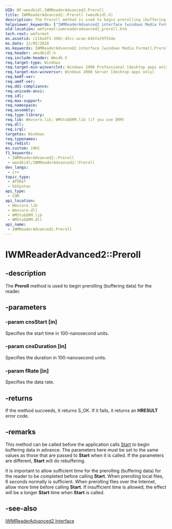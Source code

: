 ```yaml
---
UID: NF:wmsdkidl.IWMReaderAdvanced2.Preroll
title: IWMReaderAdvanced2::Preroll (wmsdkidl.h)
description: The Preroll method is used to begin prerolling (buffering data) for the reader.
helpviewer_keywords: ["IWMReaderAdvanced2 interface [windows Media Format]","Preroll method","IWMReaderAdvanced2.Preroll","IWMReaderAdvanced2::Preroll","IWMReaderAdvanced2Preroll","Preroll","Preroll method [windows Media Format]","Preroll method [windows Media Format]","IWMReaderAdvanced2 interface","wmformat.iwmreaderadvanced2_preroll","wmsdkidl/IWMReaderAdvanced2::Preroll"]
old-location: wmformat\iwmreaderadvanced2_preroll.htm
tech.root: wmformat
ms.assetid: c216adf1-390c-45cc-acae-645fe29f55de
ms.date: 12/05/2018
ms.keywords: IWMReaderAdvanced2 interface [windows Media Format],Preroll method, IWMReaderAdvanced2.Preroll, IWMReaderAdvanced2::Preroll, IWMReaderAdvanced2Preroll, Preroll, Preroll method [windows Media Format], Preroll method [windows Media Format],IWMReaderAdvanced2 interface, wmformat.iwmreaderadvanced2_preroll, wmsdkidl/IWMReaderAdvanced2::Preroll
req.header: wmsdkidl.h
req.include-header: Wmsdk.h
req.target-type: Windows
req.target-min-winverclnt: Windows 2000 Professional [desktop apps only],Windows Media Format 7 SDK, or later versions of the SDK
req.target-min-winversvr: Windows 2000 Server [desktop apps only]
req.kmdf-ver: 
req.umdf-ver: 
req.ddi-compliance: 
req.unicode-ansi: 
req.idl: 
req.max-support: 
req.namespace: 
req.assembly: 
req.type-library: 
req.lib: Wmvcore.lib; WMStubDRM.lib (if you use DRM)
req.dll: 
req.irql: 
targetos: Windows
req.typenames: 
req.redist: 
ms.custom: 19H1
f1_keywords:
 - IWMReaderAdvanced2::Preroll
 - wmsdkidl/IWMReaderAdvanced2::Preroll
dev_langs:
 - c++
topic_type:
 - APIRef
 - kbSyntax
api_type:
 - COM
api_location:
 - Wmvcore.lib
 - Wmvcore.dll
 - WMStubDRM.lib
 - WMStubDRM.dll
api_name:
 - IWMReaderAdvanced2.Preroll
---
```


# IWMReaderAdvanced2::Preroll


## -description

The <b>Preroll</b> method is used to begin prerolling (buffering data) for the reader.

## -parameters

### -param cnsStart [in]

Specifies the start time in 100-nanosecond units.

### -param cnsDuration [in]

Specifies the duration in 100-nanosecond units.

### -param fRate [in]

Specifies the data rate.

## -returns

If the method succeeds, it returns S_OK. If it fails, it returns an <b>HRESULT</b> error code.

## -remarks

This method can be called before the application calls <a href="https://docs.microsoft.com/windows/desktop/api/wmsdkidl/nf-wmsdkidl-iwmreader-start">Start</a> to begin buffering data in advance. The parameters here must be set to the same values as those that are passed to <b>Start</b> when it is called. If the parameters are different, <b>Start</b> will do rebuffering.

It is important to allow sufficient time for the prerolling (buffering data) for the reader to be completed before calling <b>Start</b>. When prerolling local files, 6 seconds normally is sufficient. When prerolling files over the Internet, allow more time before calling <b>Start</b>. If insufficient time is allowed, the effect will be a longer <b>Start</b> time when <b>Start</b> is called.

## -see-also

<a href="https://docs.microsoft.com/windows/desktop/api/wmsdkidl/nn-wmsdkidl-iwmreaderadvanced2">IWMReaderAdvanced2 Interface</a>

